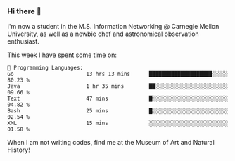 ### Hi there 👋

I'm now a student in the M.S. Information Networking @ Carnegie Mellon University, as well as a newbie chef and astronomical observation enthusiast. 



<!--START_SECTION:waka-->
This week I have spent some time on: 

```text
💬 Programming Languages: 
Go                       13 hrs 13 mins      ████████████████████░░░░░   80.23 % 
Java                     1 hr 35 mins        ██░░░░░░░░░░░░░░░░░░░░░░░   09.66 % 
Text                     47 mins             █░░░░░░░░░░░░░░░░░░░░░░░░   04.82 % 
Bash                     25 mins             █░░░░░░░░░░░░░░░░░░░░░░░░   02.54 % 
XML                      15 mins             ░░░░░░░░░░░░░░░░░░░░░░░░░   01.58 % 
```


<!--END_SECTION:waka-->

When I am not writing codes, find me at the Museum of Art and Natural History!
